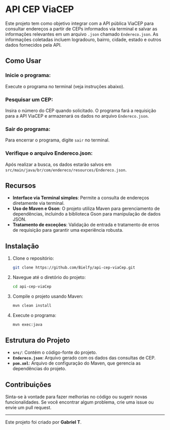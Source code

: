# API CEP ViaCEP

Este projeto tem como objetivo integrar com a API pública ViaCEP para consultar endereços a partir de CEPs informados via terminal e salvar as informações relevantes em um arquivo `.json` chamado `Endereco.json`. As informações coletadas incluem logradouro, bairro, cidade, estado e outros dados fornecidos pela API.

## Como Usar

### Inicie o programa:

Execute o programa no terminal (veja instruções abaixo).

### Pesquisar um CEP:

Insira o número do CEP quando solicitado. O programa fará a requisição para a API ViaCEP e armazenará os dados no arquivo `Endereco.json`.

### Sair do programa:

Para encerrar o programa, digite `sair` no terminal.

### Verifique o arquivo Endereco.json:

Após realizar a busca, os dados estarão salvos em `src/main/java/br/com/endereco/resources/Endereco.json`.

## Recursos

- **Interface via Terminal simples**: Permite a consulta de endereços diretamente via terminal.
- **Uso de Maven e Gson**: O projeto utiliza Maven para gerenciamento de dependências, incluindo a biblioteca Gson para manipulação de dados JSON.
- **Tratamento de exceções**: Validação de entrada e tratamento de erros de requisição para garantir uma experiência robusta.

## Instalação

1. Clone o repositório:  
   ```bash
   git clone https://github.com/Bielfy/api-cep-viaCep.git
   ```

2. Navegue até o diretório do projeto:  
   ```bash
   cd api-cep-viaCep
   ```

3. Compile o projeto usando Maven:  
   ```bash
   mvn clean install
   ```

4. Execute o programa:  
   ```bash
   mvn exec:java
   ```

## Estrutura do Projeto

- **`src/`**: Contém o código-fonte do projeto.  
- **`Endereco.json`**: Arquivo gerado com os dados das consultas de CEP. 
- **`pom.xml`**: Arquivo de configuração do Maven, que gerencia as dependências do projeto.

## Contribuições

Sinta-se à vontade para fazer melhorias no código ou sugerir novas funcionalidades. Se você encontrar algum problema, crie uma issue ou envie um pull request.

---

Este projeto foi criado por **Gabriel T**.
